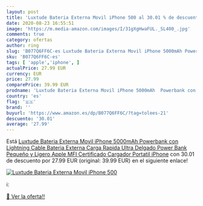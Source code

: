 ```yaml
---
layout: post
title: 'Luxtude Bateria Externa Movil iPhone 500 al 30.01 % de descuento'
date: 2020-08-23 16:55:51
image: 'https://m.media-amazon.com/images/I/31gXgHwaFUL._SL400_.jpg'
comments: true
category: ofertas
author: ring
slug: 'B077Q6FF6C-es Luxtude Bateria Externa Movil iPhone 5000mAh Powerbank con...'
sku: 'B077Q6FF6C-es'
tags: [ 'apple','iphone', ]
actualPrice: 27.99 EUR
currency: EUR
price: 27.99
comparePrice: 39.99 EUR
prodname: 'Luxtude Bateria Externa Movil iPhone 5000mAh  Powerbank con Lightning Cable  Bateria Externa Carga Rapida  Ultra Delgado Power Bank Pequeño y Ligero  Apple MFI Certificado Cargador Portatil iPhone'
country: 'es'
flag: '🇪🇸'
brand: ''
buyurl: 'https://www.amazon.es/dp/B077Q6FF6C/?tag=tolees-21'
descuento: '30.01'
average: '27.99'
---
```


Está [Luxtude Bateria Externa Movil iPhone 5000mAh  Powerbank con Lightning Cable  Bateria Externa Carga Rapida  Ultra Delgado Power Bank Pequeño y Ligero  Apple MFI Certificado Cargador Portatil iPhone](https://www.amazon.es/dp/B077Q6FF6C/?tag=tolees-21) con 30.01 de descuento por 27.99 EUR (original: 39.99 EUR) en el siguiente enlace!

[![Luxtude Bateria Externa Movil iPhone 500](https://m.media-amazon.com/images/I/31gXgHwaFUL._SL400_.jpg)](https://www.amazon.es/dp/B077Q6FF6C/?tag=tolees-21)

ℹ️:


[🛒 Ver la oferta!!](https://www.amazon.es/dp/B077Q6FF6C/?tag=tolees-21)
